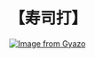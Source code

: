 # 【寿司打】 #

[![Image from Gyazo](https://i.gyazo.com/26d8ba367c26b128485c3554034ed9a2.jpg)](https://gyazo.com/26d8ba367c26b128485c3554034ed9a2)
